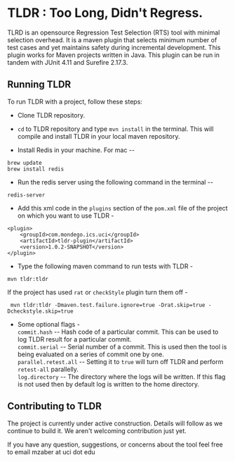 TLDR : Too Long, Didn't Regress.
=================================

TLRD is an opensource Regression Test Selection (RTS) tool with minimal selection overhead. It is a maven plugin that selects minimum number of test cases and yet maintains safety during incremental development. This plugin works for Maven projects written in Java. This plugin can be run in tandem with JUnit 4.11 and Surefire 2.17.3.


Running TLDR
-------------

To run TLDR with a project, follow these steps:

* Clone TLDR repository.

* `cd` to TLDR repository and type `mvn install` in the terminal. This will compile and install TLDR in your local maven repository.

* Install Redis in your machine. For mac -- 
```
brew update
brew install redis
```
* Run the redis server using the following command in the terminal -- 

`redis-server`

* Add this xml code in the `plugins` section of the `pom.xml` file of the project on which you want to use TLDR - 
```
<plugin>
    <groupId>com.mondego.ics.uci</groupId>
    <artifactId>tldr-plugin</artifactId>
    <version>1.0.2-SNAPSHOT</version>
</plugin>
```
* Type the following maven command to run tests with TLDR - 
```
mvn tldr:tldr
```
If the project has used `rat` or `checkStyle` plugin turn them off - 
```
 mvn tldr:tldr -Dmaven.test.failure.ignore=true -Drat.skip=true -Dcheckstyle.skip=true
```

* Some optional flags - \
 `commit.hash` -- Hash code of a particular commit. This can be used to log TLDR result for a particular commit. \
 `commit.serial` -- Serial number of a commit. This is used then the tool is being evaluated on a series of commit one by one. \
 `parallel.retest.all` -- Setting it to `true` will turn off TLDR and perform `retest-all` parallelly. \
 `log.directory` -- The directory where the logs will be written. If this flag is not used then by default log is written to the home directory.  

Contributing to TLDR
--------------------
The project is currently under active construction. Details will follow as we continue to build it. We aren't welcoming contribution just yet.

If you have any question, suggestions, or concerns about the tool feel free to email mzaber at uci dot edu